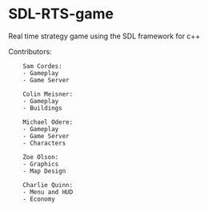 # SDL-RTS-game
Real time strategy game using the SDL framework for c++

Contributors:
        
        Sam Cordes: 
        - Gameplay
        - Game Server
          
        Colin Meisner:
        - Gameplay
        - Buildings
          
        Michael Odere:
        - Gameplay
        - Game Server
        - Characters
          
        Zoe Olson:
        - Graphics
        - Map Design
          
        Charlie Quinn:
        - Menu and HUD
        - Economy

